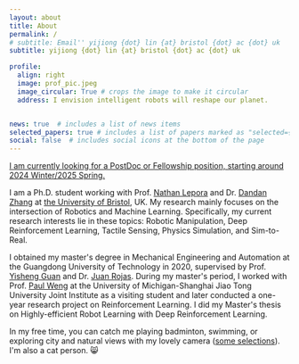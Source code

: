 ```yaml
---
layout: about
title: About
permalink: /
# subtitle: Email'' yijiong {dot} lin {at} bristol {dot} ac {dot} uk
subtitle: yijiong {dot} lin {at} bristol {dot} ac {dot} uk

profile:
  align: right
  image: prof_pic.jpeg
  image_circular: True # crops the image to make it circular
  address: I envision intelligent robots will reshape our planet.


news: true  # includes a list of news items
selected_papers: true # includes a list of papers marked as "selected={true}"
social: false  # includes social icons at the bottom of the page
---
```

[I am currently looking for a PostDoc or Fellowship position, starting around 2024 Winter/2025 Spring.]()

I am a Ph.D. student working with Prof. [Nathan Lepora](https://lepora.com/) and Dr. [Dandan Zhang](https://www.intelligentrobotics-acrossscales.com/) at [the University of Bristol](https://research-information.bris.ac.uk/en/persons/yijiong-lin), UK. My research mainly focuses on the intersection of Robotics and Machine Learning. Specifically, my current research interests lie in these topics: Robotic Manipulation, Deep Reinforcement Learning, Tactile Sensing, Physics Simulation, and Sim-to-Real.

I obtained my master's degree in Mechanical Engineering and Automation at the Guangdong University of Technology in 2020, supervised by Prof. [Yisheng Guan](https://ieeexplore.ieee.org/author/37402001000) and Dr. [Juan Rojas](http://www.juanrojas.net/). During my master's period, I worked with Prof. [Paul Weng](https://weng.fr/) at the University of Michigan-Shanghai Jiao Tong University Joint Institute as a visiting student and later conducted a one-year research project on Reinforcement Learning. I did my Master's thesis on Highly-efficient Robot Learning with Deep Reinforcement Learning.

In my free time, you can catch me playing badminton, swimming, or exploring city and natural views with my lovely camera ([some selections](https://www.flickr.com/photos/193186347@N02/)). I'm also a cat person. :smile_cat:
